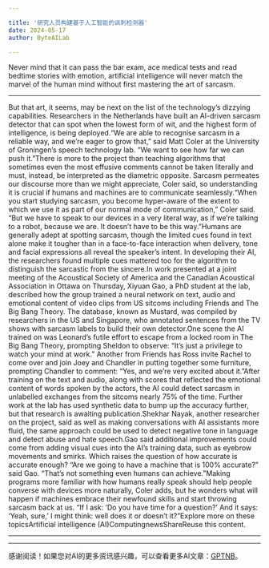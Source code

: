 ```yaml
---

title: '研究人员构建基于人工智能的讽刺检测器'
date: 2024-05-17
author: ByteAILab

---
```


Never mind that it can pass the bar exam, ace medical tests and read bedtime stories with emotion, artificial intelligence will never match the marvel of the human mind without first mastering the art of sarcasm.

---
But that art, it seems, may be next on the list of the technology’s dizzying capabilities. Researchers in the Netherlands have built an AI-driven sarcasm detector that can spot when the lowest form of wit, and the highest form of intelligence, is being deployed.“We are able to recognise sarcasm in a reliable way, and we’re eager to grow that,” said Matt Coler at the University of Groningen’s speech technology lab. “We want to see how far we can push it.”There is more to the project than teaching algorithms that sometimes even the most effusive comments cannot be taken literally and must, instead, be interpreted as the diametric opposite. Sarcasm permeates our discourse more than we might appreciate, Coler said, so understanding it is crucial if humans and machines are to communicate seamlessly.“When you start studying sarcasm, you become hyper-aware of the extent to which we use it as part of our normal mode of communication,” Coler said. “But we have to speak to our devices in a very literal way, as if we’re talking to a robot, because we are. It doesn’t have to be this way.”Humans are generally adept at spotting sarcasm, though the limited cues found in text alone make it tougher than in a face-to-face interaction when delivery, tone and facial expressions all reveal the speaker’s intent. In developing their AI, the researchers found multiple cues mattered too for the algorithm to distinguish the sarcastic from the sincere.In work presented at a joint meeting of the Acoustical Society of America and the Canadian Acoustical Association in Ottawa on Thursday, Xiyuan Gao, a PhD student at the lab, described how the group trained a neural network on text, audio and emotional content of video clips from US sitcoms including Friends and The Big Bang Theory. The database, known as Mustard, was compiled by researchers in the US and Singapore, who annotated sentences from the TV shows with sarcasm labels to build their own detector.One scene the AI trained on was Leonard’s futile effort to escape from a locked room in The Big Bang Theory, prompting Sheldon to observe: “It’s just a privilege to watch your mind at work.” Another from Friends has Ross invite Rachel to come over and join Joey and Chandler in putting together some furniture, prompting Chandler to comment: “Yes, and we’re very excited about it.”After training on the text and audio, along with scores that reflected the emotional content of words spoken by the actors, the AI could detect sarcasm in unlabelled exchanges from the sitcoms nearly 75% of the time. Further work at the lab has used synthetic data to bump up the accuracy further, but that research is awaiting publication.Shekhar Nayak, another researcher on the project, said as well as making conversations with AI assistants more fluid, the same approach could be used to detect negative tone in language and detect abuse and hate speech.Gao said additional improvements could come from adding visual cues into the AI’s training data, such as eyebrow movements and smirks. Which raises the question of how accurate is accurate enough? “Are we going to have a machine that is 100% accurate?” said Gao. “That’s not something even humans can achieve.”Making programs more familiar with how humans really speak should help people converse with devices more naturally, Coler adds, but he wonders what will happen if machines embrace their newfound skills and start throwing sarcasm back at us. “If I ask: ‘Do you have time for a question?’ And it says: ‘Yeah, sure,’ I might think: well does it or doesn’t it?”Explore more on these topicsArtificial intelligence (AI)ComputingnewsShareReuse this content.

---
---
感谢阅读！如果您对AI的更多资讯感兴趣，可以查看更多AI文章：[GPTNB](https://gptnb.com)。